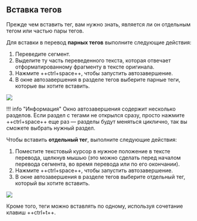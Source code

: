 ## Вставка тегов

Прежде чем вставить тег, вам нужно знать, является ли он отдельным тегом или частью пары тегов.

<!-- ### Paired tags -->

Для вставки в перевод **парных тегов** выполните следующие действия:

1. Переведите сегмент.
2. Выделите ту часть переведенного текста, которая отвечает отформатированному фрагменту в тексте оригинала.
3. Нажмите ++ctrl+space++, чтобы запустить автозавершение.
4. В окне автозавершения в разделе тегов выберите парные теги, которые вы хотите вставить.

![](../_img/omt-tags-autocomplete-paired.gif)

<!-- prettier-ignore -->
!!! info "Информация"
    Окно автозавершения содержит несколько разделов. Если раздел с тегами не открылся сразу, просто нажмите ++ctrl+space++ еще раз — разделы будут меняться циклично, так вы сможете выбрать нужный раздел.

<!-- ### Standalone tags -->

Чтобы вставить **отдельный тег**, выполните следующие действия:

1. Поместите текстовый курсор в нужное положение в тексте перевода, щелкнув мышью (это можно сделать перед началом перевода сегмента, во время перевода или по его окончании).
2. Нажмите ++ctrl+space++, чтобы запустить автозавершение.
3. В окне автозавершения в разделе тегов выберите отдельный тег, который вы хотите вставить.

![](../_img/omt-tags-autocomplete-standalone.gif)

Кроме того, теги можно вставлять по одному, используя сочетание клавиш ++ctrl+t++.
